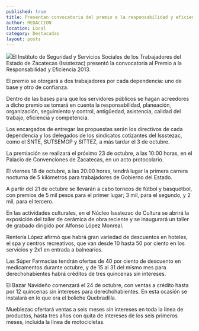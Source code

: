 ```yaml
---
published: true
title: Presentan convocatoria del premio a la responsabilidad y eficiencia 2013
author: REDACCION
location: Local
category: Destacadas
layout: posts
---
```


![](http://i.imgur.com/KAb74Mxm.jpg)El Instituto de Seguridad y Servicios Sociales de los Trabajadores del Estado de Zacatecas (Issstezac) presentó la convocatoria al Premio a la Responsabilidad y Eficiencia 2013.
 
El premio se otorgará a dos trabajadores por cada dependencia: uno de base y otro de confianza.
 
Dentro de las bases para que los servidores públicos se hagan acreedores a dicho premio se tomará en cuenta la responsabilidad, planeación, organización, seguimiento y control, antigüedad, asistencia, calidad del trabajo, eficiencia y competencia.
 
Los encargados de entregar las propuestas serán los directivos de cada dependencia y los delegados de los sindicatos cotizantes del Issstezac, como el SNTE, SUTSEMOP y SITTEZ, a más tardar el 3 de octubre.
 
La premiación se realizará el próximo 23 de octubre, a las 10:00 horas, en el Palacio de Convenciones de Zacatecas, en un acto protocolario.
 
El viernes 18 de octubre, a las 20:00 horas, tendrá lugar la primera carrera nocturna de 5 kilómetros para trabajadores de Gobierno del Estado.
 
A partir del 21 de octubre se llevarán a cabo torneos de fútbol y basquetbol, con premios de 5 mil pesos para el primer lugar; 3 mil, para el segundo, y 2 mil, para el tercero.
 
En las actividades culturales, en el Núcleo Issstezac de Cultura se abrirá la exposición del taller de cerámica de obra reciente y se inaugurará un taller de grabado dirigido por Alfonso López Monreal.
 
Rentería López afirmó que habrá gran variedad de descuentos en hoteles, el spa y centros recreativos, que van desde 10 hasta 50 por ciento en los servicios y 2x1 en entrada a balnearios.
 
Las Súper Farmacias tendrán ofertas de 40 por ciento de descuento en medicamentos durante octubre, y de 15 al 31 del mismo mes para derechohabientes habrá créditos de tres quincenas sin intereses.
 
El Bazar Navideño comenzará el 24 de octubre, con ventas a crédito hasta por 12 quincenas sin intereses para derechohabientes. En esta ocasión se instalará en lo que era el boliche Quebradilla.
 
Mueblezac ofertará ventas a seis meses sin intereses en toda la línea de productos, hasta tres años con quita de intereses de los seis primeros meses, incluida la línea de motocicletas.
